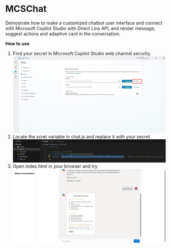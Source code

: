 # MCSChat
Demostrate how to make a customized chatbot user interface and connect with Microsoft Copilot Studio with Direct Line API, and render message, suggest actions and adaptive card in the conversation.

**How to use**
1. Find your secret in Microsoft Copilot Studio web channel security.
![alt text](image-2.png)
2. Locate the scret variable in chat.js and replace it with your secret.
![alt text](image.png)
3. Open index.html in your browser and try
![alt text](image-1.png)